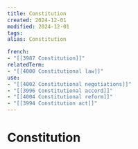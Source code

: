 ```yaml
---
title: Constitution
created: 2024-12-01
modified: 2024-12-01
tags: 
alias: Constitution

french:
- "[[3987 Constitution]]"
relatedTerm:
- "[[4000 Constitutional law]]"
use:
- "[[4002 Constitutional negotiations]]"
- "[[3996 Constitutional accord]]"
- "[[4004 Constitutional reform]]"
- "[[3994 Constitution act]]"
---
```

# Constitution
